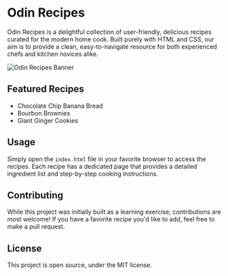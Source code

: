 
# Odin Recipes

Odin Recipes is a delightful collection of user-friendly, delicious recipes curated for the modern home cook. Built purely with HTML and CSS, our aim is to provide a clean, easy-to-navigate resource for both experienced chefs and kitchen novices alike.

![Odin Recipes Banner](Link-to-banner-image-here)

## Featured Recipes

- Chocolate Chip Banana Bread
- Bourbon Brownies
- Giant Ginger Cookies

## Usage

Simply open the `index.html` file in your favorite browser to access the recipes. Each recipe has a dedicated page that provides a detailed ingredient list and step-by-step cooking instructions.

## Contributing

While this project was initially built as a learning exercise, contributions are most welcome! If you have a favorite recipe you'd like to add, feel free to make a pull request.

## License

This project is open source, under the MIT license.
